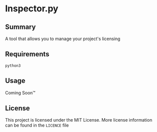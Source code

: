 # Inspector.py

## Summary
A tool that allows you to manage your project's licensing

## Requirements
```
python3
```

## Usage
Coming Soon&trade;

## License
This project is licensed under the MIT License.
More license information can be found in the `LICENCE` file
